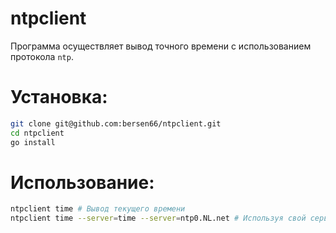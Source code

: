 # ntpclient

Программа осуществляет вывод точного времени с использованием протокола ```ntp```.

# Установка:

```bash
git clone git@github.com:bersen66/ntpclient.git
cd ntpclient
go install
```

# Использование:

```bash
ntpclient time # Вывод текущего времени
ntpclient time --server=time --server=ntp0.NL.net # Используя свой сервер
```